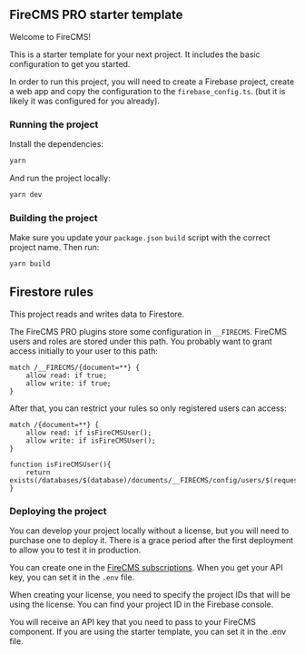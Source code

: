 ## FireCMS PRO starter template

Welcome to FireCMS!

This is a starter template for your next project. It includes the basic
configuration to get you started.

In order to run this project, you will need to create a Firebase project,
create a web app and copy the configuration to the `firebase_config.ts`.
(but it is likely it was configured for you already).

### Running the project

Install the dependencies:

```bash
yarn
```

And run the project locally:

```bash
yarn dev
```

### Building the project

Make sure you update your `package.json` `build` script with the correct
project name. Then run:

```bash
yarn build
```

## Firestore rules

This project reads and writes data to Firestore.

The FireCMS PRO plugins store some configuration in `__FIRECMS`. FireCMS users and
roles are stored under this path. You probably want to grant access initially
to your user to this path:

```
match /__FIRECMS/{document=**} {
    allow read: if true;
    allow write: if true;
}
```

After that, you can restrict your rules so only registered users can access:

```
match /{document=**} {
    allow read: if isFireCMSUser();
    allow write: if isFireCMSUser();
}

function isFireCMSUser(){
    return exists(/databases/$(database)/documents/__FIRECMS/config/users/$(request.auth.token.email));
}
```

### Deploying the project

You can develop your project locally without a license, but you will need to purchase one to deploy it. There is a grace
period after the first deployment to allow you to test it in production.

You can create one in the [FireCMS subscriptions](https://app.firecms.co/subscriptions).
When you get your API key, you can set it in the `.env` file.

When creating your license, you need to specify the project IDs that will be using the license. You can find your
project ID in the Firebase console.

You will receive an API key that you need to pass to your FireCMS component. If you are using the starter template, you
can set it in the .env file.
